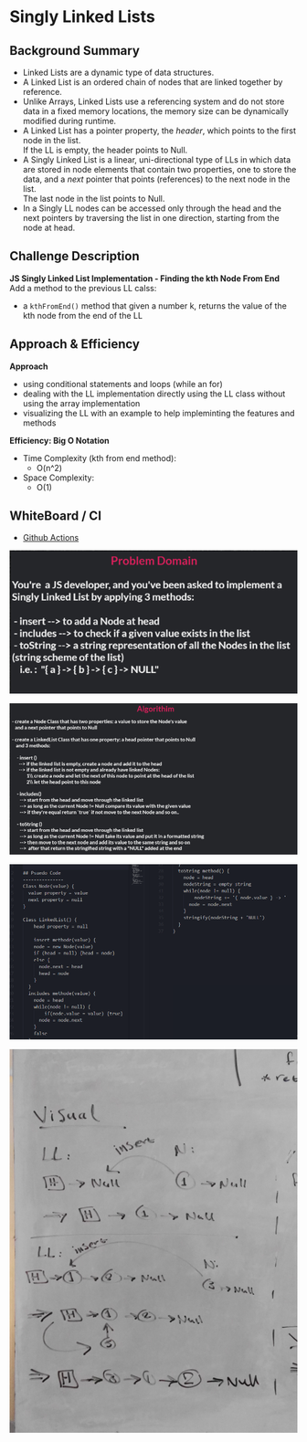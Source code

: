 # Singly Linked Lists 

## Background Summary
- Linked Lists are a dynamic type of data structures.  
- A Linked List is an ordered chain of nodes that are linked together by reference.  
- Unlike Arrays, Linked Lists use a referencing system and do not store data in a fixed memory locations, the memory size can be dynamically modified during runtime.  
- A Linked List has a pointer property, the _header_, which points to the first node in the list.  
If  the LL is empty, the header points to Null.
- A Singly Linked List is a linear, uni-directional type of LLs in which data are stored in node elements that contain two properties, one to store the data, and a _next_ pointer that points (references) to the next node in the list.  
The last node in the list points to Null. 
- In a Singly LL nodes can be accessed only through the head and the next pointers by traversing the list in one direction, starting from the node at head.

## Challenge Description 
**JS Singly Linked List Implementation - Finding the kth Node From End**  
Add a method to the previous LL calss:
- a `kthFromEnd()` method that given a number k, returns the value of the kth node from the end of the LL


## Approach & Efficiency
**Approach**  
- using conditional statements and loops (while an for)
- dealing with the LL implementation directly using the LL class without using the array implementation
- visualizing the LL with an example to help impleminting the features and methods  

**Efficiency: Big O Notation**  
- Time Complexity (kth from end method):
  - O(n^2)
- Space Complexity:
  - O(1)

## WhiteBoard / CI
- [Github Actions](https://github.com/bushra-401-advanced-javascript/data-structures-and-algorithms/actions?query=is%3Asuccess)  

![whiteboard - Problem Domain](./assets/cc05-linked_lists-problem_domain.png)

![whiteboard - Algorithim](./assets/cc05-linked_lists-algorithim.png)

![whiteboard - Psuedo Code](./assets/cc05-linked_lists-psuedo_code.png)

![whiteboard - Visual](./assets/cc05-linked_lists-visual.jpg)


